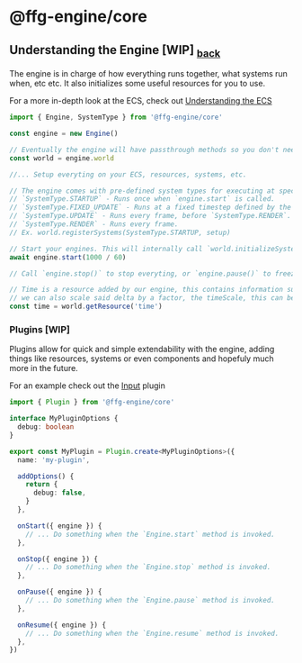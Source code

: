 # @ffg-engine/core

## Understanding the Engine [WIP] <sub>[back](../../README.md)</sub>

The engine is in charge of how everything runs together, what systems run when, etc etc. It also initializes some useful resources for you to use.

For a more in-depth look at the ECS, check out [Understanding the ECS](../ecs/README.md)

```ts
import { Engine, SystemType } from '@ffg-engine/core'

const engine = new Engine()

// Eventually the engine will have passthrough methods so you don't need direct access to the world.
const world = engine.world

//... Setup everyting on your ECS, resources, systems, etc.

// The engine comes with pre-defined system types for executing at specific points in the game loop.
// `SystemType.STARTUP` - Runs once when `engine.start` is called.
// `SystemType.FIXED_UPDATE` - Runs at a fixed timestep defined by the first argument to `engine.start`.
// `SystemType.UPDATE` - Runs every frame, before `SystemType.RENDER`.
// `SystemType.RENDER` - Runs every frame.
// Ex. world.registerSystems(SystemType.STARTUP, setup)

// Start your engines. This will internally call `world.initializeSystems` and `world.runSystems`
await engine.start(1000 / 60)

// Call `engine.stop()` to stop everyting, or `engine.pause()` to freeze all delta dependant logic (`engine.resume()` to undo) or set the time scale to a custom value with `engine.setTimeScale(0.5)`

// Time is a resource added by our engine, this contains information such as total frame count, how long the engine has been running and how much time as passed in-between frames (delta).
// we can also scale said delta by a factor, the timeScale, this can be controlled via the engine with the methods `pause`, `resume` and `setTimeScale` or can be mutated via the resource.
const time = world.getResource('time')
```

### Plugins [WIP]

Plugins allow for quick and simple extendability with the engine, adding things like resources, systems or even components and hopefuly much more in the future.

For an example check out the [Input](../input/) plugin

```ts
import { Plugin } from '@ffg-engine/core'

interface MyPluginOptions {
  debug: boolean
}

export const MyPlugin = Plugin.create<MyPluginOptions>({
  name: 'my-plugin',

  addOptions() {
    return {
      debug: false,
    }
  },

  onStart({ engine }) {
    // ... Do something when the `Engine.start` method is invoked.
  },

  onStop({ engine }) {
    // ... Do something when the `Engine.stop` method is invoked.
  },

  onPause({ engine }) {
    // ... Do something when the `Engine.pause` method is invoked.
  },

  onResume({ engine }) {
    // ... Do something when the `Engine.resume` method is invoked.
  },
})
```
